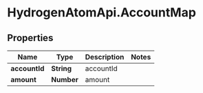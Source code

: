 # HydrogenAtomApi.AccountMap

## Properties
Name | Type | Description | Notes
------------ | ------------- | ------------- | -------------
**accountId** | **String** | accountId | 
**amount** | **Number** | amount | 


